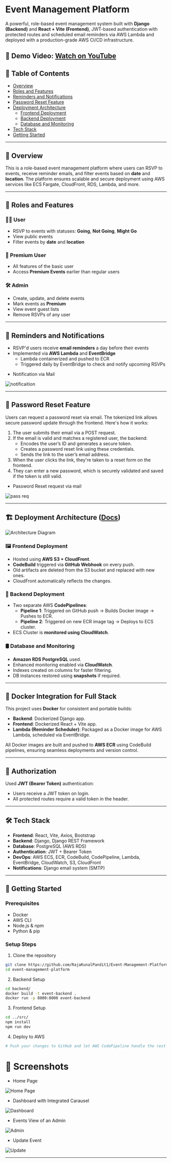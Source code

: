 # Event Management Platform

A powerful, role-based event management system built with **Django (Backend)** and **React + Vite (Frontend)**, JWT-based authentication with protected routes and scheduled email reminders via AWS Lambda and deployed with a production-grade AWS CI/CD infrastructure.

🎥 **Demo Video**: <a href="https://www.youtube.com/watch?v=A69P-NmbC1s" target="_blank">Watch on YouTube</a>
---

## 🧠 Table of Contents

- [Overview](#overview)
- [Roles and Features](#roles-and-features)
- [Reminders and Notifications](#reminders-and-notifications)
- [Password Reset Feature](#password-reset-feature)
- [Deployment Architecture](#deployment-architecture)
  - [Frontend Deployment](#frontend-deployment)
  - [Backend Deployment](#backend-deployment)
  - [Database and Monitoring](#database-and-monitoring)
- [Tech Stack](#tech-stack)
- [Getting Started](#getting-started)

---

## 🚀 Overview

This is a role-based event management platform where users can RSVP to events, receive reminder emails, and filter events based on **date** and **location**. The platform ensures scalable and secure deployment using AWS services like ECS Fargate, CloudFront, RDS, Lambda, and more.

---

## 👥 Roles and Features

### 🧑‍💼 User
- RSVP to events with statuses: **Going**, **Not Going**, **Might Go**
- View public events
- Filter events by **date** and **location**

### 💎 Premium User
- All features of the basic user
- Access **Premium Events** earlier than regular users

### 🛠️ Admin
- Create, update, and delete events
- Mark events as **Premium**
- View event guest lists
- Remove RSVPs of any user

---

## 📩 Reminders and Notifications

- RSVP'd users receive **email reminders** a day before their events
- Implemented via **AWS Lambda** and **EventBridge**
  - Lambda containerized and pushed to ECR
  - Triggered daily by EventBridge to check and notify upcoming RSVPs

* Notification via Mail

![notificaition](event_mgmt_platform/public/reminder.jpg)

---

## 🔐 Password Reset Feature

Users can request a password reset via email. The tokenized link allows secure password update through the frontend.
Here's how it works:

1. The user submits their email via a POST request.
2. If the email is valid and matches a registered user, the backend:
   - Encodes the user’s ID and generates a secure token.
   - Creates a password reset link using these credentials.
   - Sends the link to the user’s email address.
3. When the user clicks the link, they're taken to a reset form on the frontend.
4. They can enter a new password, which is securely validated and saved if the token is still valid.

* Password Reset request via mail

![pass req](event_mgmt_platform/public/passreset.jpg)

---

## 🏗️ Deployment Architecture (<a href="https://docs.google.com/document/d/1HXNp24zYOn7hO4aGKp01hoGNifjVBUujjyyyUVL73Dw/edit?usp=sharing" target="_blank">Docs</a>)

![Architecture Diagram](event_mgmt_platform/public/architecture.jpg)

### 🖼️ Frontend Deployment

- Hosted using **AWS S3 + CloudFront**.
- **CodeBuild** triggered via **GitHub Webhook** on every push.
- Old artifacts are deleted from the S3 bucket and replaced with new ones.
- CloudFront automatically reflects the changes.

### 🔧 Backend Deployment

- Two separate AWS **CodePipelines**:
  - **Pipeline 1**: Triggered on GitHub push → Builds Docker image → Pushes to ECR.
  - **Pipeline 2**: Triggered on new ECR image tag → Deploys to ECS cluster.
- ECS Cluster is **monitored using CloudWatch**.

### 🛢️ Database and Monitoring

- **Amazon RDS PostgreSQL** used.
- Enhanced monitoring enabled via **CloudWatch**.
- Indexes created on columns for faster filtering.
- DB instances restored using **snapshots** if required.

---

## 🐳 Docker Integration for Full Stack

This project uses **Docker** for consistent and portable builds:

- **Backend**: Dockerized Django app.
- **Frontend**: Dockerized React + Vite app.
- **Lambda (Reminder Scheduler)**: Packaged as a Docker image for AWS Lambda, scheduled via EventBridge.

All Docker images are built and pushed to **AWS ECR** using CodeBuild pipelines, ensuring seamless deployments and version control.

---

## 🔐 Authorization

Used **JWT (Bearer Token)** authentication:
- Users receive a JWT token on login.
- All protected routes require a valid token in the header.

---

## 🛠️ Tech Stack

- **Frontend**: React, Vite, Axios, Bootstrap
- **Backend**: Django, Django REST Framework
- **Database**: PostgreSQL (AWS RDS)
- **Authentication**: JWT + Bearer Token
- **DevOps**: AWS ECS, ECR, CodeBuild, CodePipeline, Lambda, EventBridge, CloudWatch, S3, CloudFront
- **Notifications**: Django email system (SMTP)

---

## 🚀 Getting Started

### Prerequisites

- Docker
- AWS CLI
- Node.js & npm
- Python & pip

### Setup Steps

1. Clone the repository
```bash 
git clone https://github.com/RajaKunalPandit1/Event-Management-Platform.git
cd event-management-platform
```
2. Backend Setup
```bash 
cd backend/
docker build -t event-backend .
docker run -p 8000:8000 event-backend
```
3. Frontend Setup
```bash 
cd ../src/
npm install
npm run dev
```

4. Deploy to AWS
```bash 
# Push your changes to GitHub and let AWS CodePipeline handle the rest 
```
# 📸 Screenshots

* Home Page

![Home Page](event_mgmt_platform/public/homepage.jpg)

* Dashboard with Integrated Carausel
  
![Dashboard](event_mgmt_platform/public/dashboard.jpg)

* Events View of an Admin
  
![Admin](event_mgmt_platform/public/events.jpg)

* Update Event
  
![Update](event_mgmt_platform/public/makeeventpremium.jpg)


---

